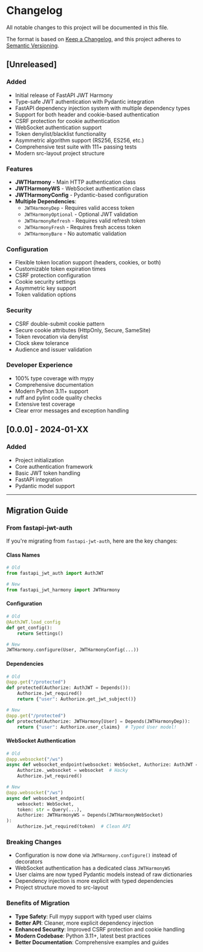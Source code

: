 # Changelog

All notable changes to this project will be documented in this file.

The format is based on [Keep a Changelog](https://keepachangelog.com/en/1.0.0/),
and this project adheres to [Semantic Versioning](https://semver.org/spec/v2.0.0.html).

## [Unreleased]

### Added
- Initial release of FastAPI JWT Harmony
- Type-safe JWT authentication with Pydantic integration
- FastAPI dependency injection system with multiple dependency types
- Support for both header and cookie-based authentication
- CSRF protection for cookie authentication
- WebSocket authentication support
- Token denylist/blacklist functionality
- Asymmetric algorithm support (RS256, ES256, etc.)
- Comprehensive test suite with 111+ passing tests
- Modern src-layout project structure

### Features
- **JWTHarmony** - Main HTTP authentication class
- **JWTHarmonyWS** - WebSocket authentication class
- **JWTHarmonyConfig** - Pydantic-based configuration
- **Multiple Dependencies**:
  - `JWTHarmonyDep` - Requires valid access token
  - `JWTHarmonyOptional` - Optional JWT validation
  - `JWTHarmonyRefresh` - Requires valid refresh token
  - `JWTHarmonyFresh` - Requires fresh access token
  - `JWTHarmonyBare` - No automatic validation

### Configuration
- Flexible token location support (headers, cookies, or both)
- Customizable token expiration times
- CSRF protection configuration
- Cookie security settings
- Asymmetric key support
- Token validation options

### Security
- CSRF double-submit cookie pattern
- Secure cookie attributes (HttpOnly, Secure, SameSite)
- Token revocation via denylist
- Clock skew tolerance
- Audience and issuer validation

### Developer Experience
- 100% type coverage with mypy
- Comprehensive documentation
- Modern Python 3.11+ support
- ruff and pylint code quality checks
- Extensive test coverage
- Clear error messages and exception handling

## [0.0.0] - 2024-01-XX

### Added
- Project initialization
- Core authentication framework
- Basic JWT token handling
- FastAPI integration
- Pydantic model support

---

## Migration Guide

### From fastapi-jwt-auth

If you're migrating from `fastapi-jwt-auth`, here are the key changes:

#### Class Names
```python
# Old
from fastapi_jwt_auth import AuthJWT

# New
from fastapi_jwt_harmony import JWTHarmony
```

#### Configuration
```python
# Old
@AuthJWT.load_config
def get_config():
    return Settings()

# New
JWTHarmony.configure(User, JWTHarmonyConfig(...))
```

#### Dependencies
```python
# Old
@app.get("/protected")
def protected(Authorize: AuthJWT = Depends()):
    Authorize.jwt_required()
    return {"user": Authorize.get_jwt_subject()}

# New
@app.get("/protected")
def protected(Authorize: JWTHarmony[User] = Depends(JWTHarmonyDep)):
    return {"user": Authorize.user_claims}  # Typed User model!
```

#### WebSocket Authentication
```python
# Old
@app.websocket("/ws")
async def websocket_endpoint(websocket: WebSocket, Authorize: AuthJWT = Depends()):
    Authorize._websocket = websocket  # Hacky
    Authorize.jwt_required()

# New
@app.websocket("/ws")
async def websocket_endpoint(
    websocket: WebSocket,
    token: str = Query(...),
    Authorize: JWTHarmonyWS = Depends(JWTHarmonyWebSocket)
):
    Authorize.jwt_required(token)  # Clean API
```

### Breaking Changes
- Configuration is now done via `JWTHarmony.configure()` instead of decorators
- WebSocket authentication has a dedicated class `JWTHarmonyWS`
- User claims are now typed Pydantic models instead of raw dictionaries
- Dependency injection is more explicit with typed dependencies
- Project structure moved to src-layout

### Benefits of Migration
- **Type Safety**: Full mypy support with typed user claims
- **Better API**: Cleaner, more explicit dependency injection
- **Enhanced Security**: Improved CSRF protection and cookie handling
- **Modern Codebase**: Python 3.11+, latest best practices
- **Better Documentation**: Comprehensive examples and guides
